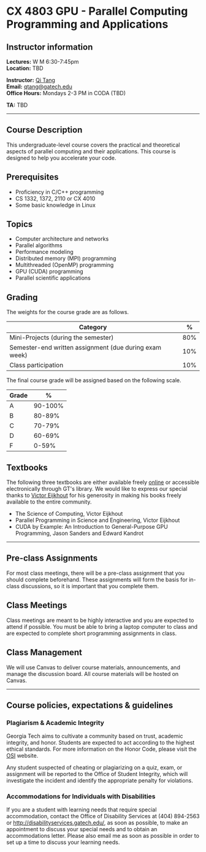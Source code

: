 # CX 4803 GPU - Parallel Computing Programming and Applications

## Instructor information

**Lectures:** W M 6:30-7:45pm <br>
**Location:** TBD

**Instructor:** [Qi Tang](https://tangqi.github.io/) <br>
**Email:** [qtang@gatech.edu](mailto:qtang@gatech.edu) <br>
**Office Hours:** Mondays 2-3 PM in CODA (TBD)

**TA:** TBD

----

## Course Description
This undergraduate-level course covers the practical and theoretical aspects of parallel computing and their applications. This course is designed to help you accelerate your code.

## Prerequisites
* Proficiency in C/C++ programming
* CS 1332, 1372, 2110 or CX 4010
* Some basic knowledge in Linux

## Topics
* Computer architecture and networks
* Parallel algorithms
* Performance modeling
* Distributed memory (MPI) programming
* Multithreaded (OpenMP) programming
* GPU (CUDA) programming
* Parallel scientific applications	

## Grading
The weights for the course grade are as follows.

Category      | %
--------------|----
Mini-Projects (during the semester) | 80% 
Semester-end written assignment (due during exam week) | 10% 
Class participation         | 10% 

The final course grade will be assigned based on the following scale.

Grade        |  %
------------ | ----------
A            | 90-100%
B            | 80-89%
C            | 70-79%
D            | 60-69%
F            | 0-59%



## Textbooks
The following three textbooks are either available freely [online](https://theartofhpc.com)
or accessible electronically through GT's library. 
We would like to express our special thanks to [Victor Eijkhout](https://github.com/VictorEijkhout) for his generosity in making his books freely available to the entire community.

* The Science of Computing, Victor Eijkhout
* Parallel Programming in Science and Engineering, Victor Eijkhout
* CUDA by Example: An Introduction to General-Purpose GPU Programming, Jason Sanders and Edward Kandrot 

----

## Pre-class Assignments
For most class meetings, there will be a pre-class assignment that you should complete beforehand. These assignments will form the basis for in-class discussions, so it is important that you complete them.

## Class Meetings
Class meetings are meant to be highly interactive and you are expected to attend if possible. You must be able to bring a laptop computer to class and are expected to complete short programming assignments in class.

## Class Management
We will use Canvas to deliver course materials, announcements, and manage the discussion board. All course materials will be hosted on Canvas.

----

## Course policies, expectations & guidelines

### Plagiarism & Academic Integrity

Georgia Tech aims to cultivate a community based on trust, academic integrity, and honor. Students are expected to act according to the highest ethical standards. For more information on the Honor Code, please visit the [OSI](https://osi.gatech.edu/) website.

Any student suspected of cheating or plagiarizing on a quiz, exam, or assignment will be reported to the Office of Student Integrity, which will investigate the incident and identify the appropriate penalty for violations. 

### Accommodations for Individuals with Disabilities

If you are a student with learning needs that require special accommodation, contact the Office of Disability Services at (404) 894-2563 or http://disabilityservices.gatech.edu/, as soon as possible, to make an appointment to discuss your special needs and to obtain an accommodations letter.  Please also email me as soon as possible in order to set up a time to discuss your learning needs.

